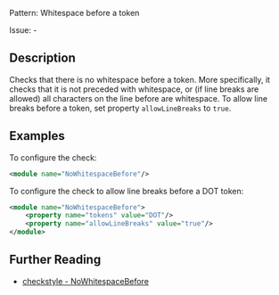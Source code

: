 Pattern: Whitespace before a token

Issue: -

## Description

Checks that there is no whitespace before a token. More specifically, it checks that it is not preceded with whitespace, or (if line breaks are allowed) all characters on the line before are whitespace. To allow line breaks before a token, set property `allowLineBreaks` to `true`. 

## Examples

To configure the check: 


```xml
<module name="NoWhitespaceBefore"/>
```
        

To configure the check to allow line breaks before a DOT token: 


```xml
<module name="NoWhitespaceBefore">
    <property name="tokens" value="DOT"/>
    <property name="allowLineBreaks" value="true"/>
</module>
```

## Further Reading

* [checkstyle - NoWhitespaceBefore](http://checkstyle.sourceforge.net/config_whitespace.html#NoWhitespaceBefore)

